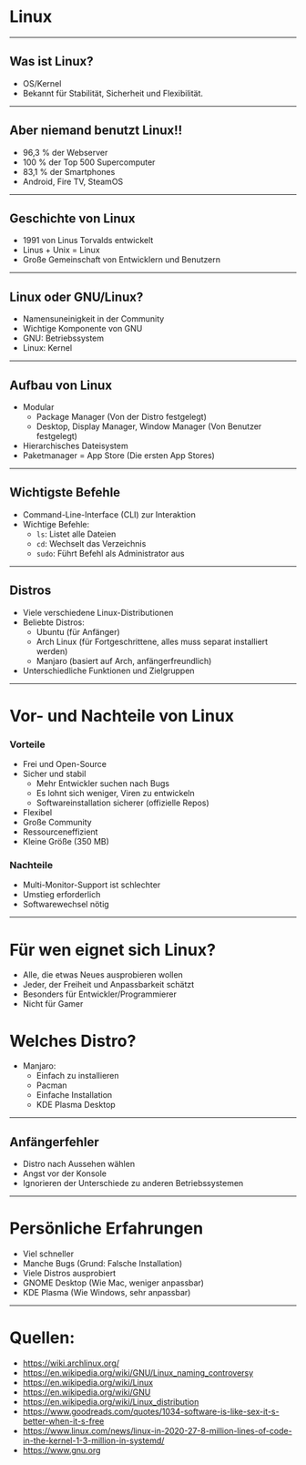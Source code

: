 # Linux 
---

## Was ist Linux?
- OS/Kernel
- Bekannt für Stabilität, Sicherheit und Flexibilität.

---

## Aber niemand benutzt Linux!!
- 96,3 % der Webserver
- 100 % der Top 500 Supercomputer
- 83,1 % der Smartphones
- Android, Fire TV, SteamOS

---

## Geschichte von Linux
- 1991 von Linus Torvalds entwickelt
- Linus + Unix = Linux
- Große Gemeinschaft von Entwicklern und Benutzern

---

## Linux oder GNU/Linux?
- Namensuneinigkeit in der Community
- Wichtige Komponente von GNU 
- GNU: Betriebssystem
- Linux: Kernel

---

## Aufbau von Linux
- Modular
  - Package Manager (Von der Distro festgelegt)
  - Desktop, Display Manager, Window Manager (Von Benutzer festgelegt)
- Hierarchisches Dateisystem
- Paketmanager = App Store (Die ersten App Stores)

---

## Wichtigste Befehle
- Command-Line-Interface (CLI) zur Interaktion
- Wichtige Befehle:
  - `ls`: Listet alle Dateien
  - `cd`: Wechselt das Verzeichnis
  - `sudo`: Führt Befehl als Administrator aus

---

## Distros
- Viele verschiedene Linux-Distributionen
- Beliebte Distros:
  - Ubuntu (für Anfänger)
  - Arch Linux (für Fortgeschrittene, alles muss separat installiert werden)
  - Manjaro (basiert auf Arch, anfängerfreundlich)
- Unterschiedliche Funktionen und Zielgruppen

---

# Vor- und Nachteile von Linux
### Vorteile
- Frei und Open-Source
- Sicher und stabil
  - Mehr Entwickler suchen nach Bugs
  - Es lohnt sich weniger, Viren zu entwickeln
  - Softwareinstallation sicherer (offizielle Repos)
- Flexibel
- Große Community
- Ressourceneffizient
- Kleine Größe (350 MB)

### Nachteile
- Multi-Monitor-Support ist schlechter
- Umstieg erforderlich
- Softwarewechsel nötig

---

# Für wen eignet sich Linux?
- Alle, die etwas Neues ausprobieren wollen
- Jeder, der Freiheit und Anpassbarkeit schätzt
- Besonders für Entwickler/Programmierer
- Nicht für Gamer

# Welches Distro?
- Manjaro:
  - Einfach zu installieren
  - Pacman
  - Einfache Installation
  - KDE Plasma Desktop

---

## Anfängerfehler
- Distro nach Aussehen wählen
- Angst vor der Konsole
- Ignorieren der Unterschiede zu anderen Betriebssystemen

---

# Persönliche Erfahrungen
- Viel schneller
- Manche Bugs (Grund: Falsche Installation)
- Viele Distros ausprobiert
- GNOME Desktop (Wie Mac, weniger anpassbar)
- KDE Plasma (Wie Windows, sehr anpassbar)

---
# Quellen:
- https://wiki.archlinux.org/
- https://en.wikipedia.org/wiki/GNU/Linux_naming_controversy
- https://en.wikipedia.org/wiki/Linux
- https://en.wikipedia.org/wiki/GNU
- https://en.wikipedia.org/wiki/Linux_distribution
- https://www.goodreads.com/quotes/1034-software-is-like-sex-it-s-better-when-it-s-free
- https://www.linux.com/news/linux-in-2020-27-8-million-lines-of-code-in-the-kernel-1-3-million-in-systemd/
- https://www.gnu.org